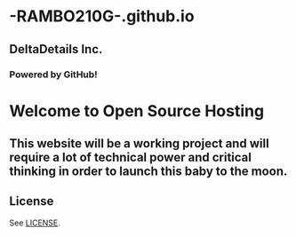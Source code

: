 # -RAMBO210G-.github.io




## DeltaDetails Inc. 

### Powered by GitHub!

# Welcome to Open Source Hosting

## This website will be a working project and will require a lot of technical power and critical thinking in order to launch this baby to the moon.


## License

See [LICENSE](LICENSE).
